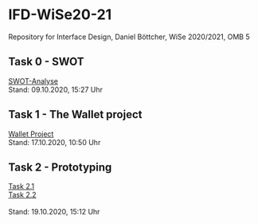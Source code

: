 # IFD-WiSe20-21
Repository for Interface Design, Daniel Böttcher, WiSe 2020/2021, OMB 5

## Task 0 - SWOT
<a href="https://danielboettich.github.io/IFD-WiSe20-21/task0/task0.html">SWOT-Analyse</a> 
<br>Stand: 09.10.2020, 15:27 Uhr

## Task 1 - The Wallet project
<a href="https://danielboettich.github.io/IFD-WiSe20-21/task1/IFD_A1_Boettcher.pdf">Wallet Project</a> 
<br>Stand: 17.10.2020, 10:50 Uhr

## Task 2 - Prototyping
<a href="https://leosparenberg.github.io/IFD-WiSe20-21/task2/2.1/Prototyping-Tool.md">Task 2.1</a>
<br><a href="https://github.com/danielboettich/IFD-WiSe20-21/tree/master/task2/2.2">Task 2.2</a>  
<br>Stand: 19.10.2020, 15:12 Uhr